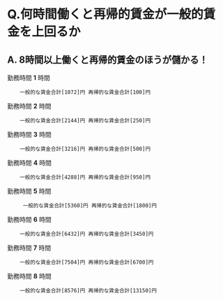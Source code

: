 # Q.何時間働くと再帰的賃金が一般的賃金を上回るか
## A.   8時間以上働くと再帰的賃金のほうが儲かる！

勤務時間 **1** 時間 

        一般的な賃金合計[1072]円 再帰的な賃金合計[100]円  
勤務時間 **2** 時間   

        一般的な賃金合計[2144]円 再帰的な賃金合計[250]円  
勤務時間 **3** 時間  

        一般的な賃金合計[3216]円 再帰的な賃金合計[500]円  
勤務時間 **4** 時間  

        一般的な賃金合計[4288]円 再帰的な賃金合計[950]円  
勤務時間 **5** 時間

         一般的な賃金合計[5360]円 再帰的な賃金合計[1800]円  
勤務時間 **6** 時間  

        一般的な賃金合計[6432]円 再帰的な賃金合計[3450]円  
勤務時間 **7** 時間  

        一般的な賃金合計[7504]円 再帰的な賃金合計[6700]円  
勤務時間 **8** 時間  

        一般的な賃金合計[8576]円 再帰的な賃金合計[13150]円  